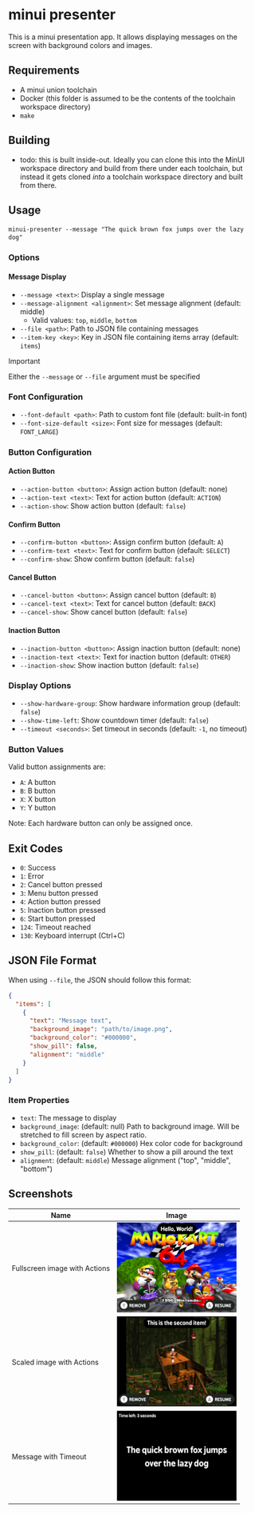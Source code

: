 # minui presenter

This is a minui presentation app. It allows displaying messages on the screen with background colors and images.

## Requirements

- A minui union toolchain
- Docker (this folder is assumed to be the contents of the toolchain workspace directory)
- `make`

## Building

- todo: this is built inside-out. Ideally you can clone this into the MinUI workspace directory and build from there under each toolchain, but instead it gets cloned _into_ a toolchain workspace directory and built from there.

## Usage

```shell
minui-presenter --message "The quick brown fox jumps over the lazy dog"
```

### Options

#### Message Display

- `--message <text>`: Display a single message
- `--message-alignment <alignment>`: Set message alignment (default: middle)
  - Valid values: `top`, `middle`, `bottom`
- `--file <path>`: Path to JSON file containing messages
- `--item-key <key>`: Key in JSON file containing items array (default: `items`)

> [!IMPORTANT]
> Either the `--message` or `--file` argument must be specified

### Font Configuration

- `--font-default <path>`: Path to custom font file (default: built-in font)
- `--font-size-default <size>`: Font size for messages (default: `FONT_LARGE`)

### Button Configuration

#### Action Button

- `--action-button <button>`: Assign action button (default: none)
- `--action-text <text>`: Text for action button (default: `ACTION`)
- `--action-show`: Show action button (default: `false`)

#### Confirm Button

- `--confirm-button <button>`: Assign confirm button (default: `A`)
- `--confirm-text <text>`: Text for confirm button (default: `SELECT`)
- `--confirm-show`: Show confirm button (default: `false`)

#### Cancel Button

- `--cancel-button <button>`: Assign cancel button (default: `B`)
- `--cancel-text <text>`: Text for cancel button (default: `BACK`)
- `--cancel-show`: Show cancel button (default: `false`)

#### Inaction Button

- `--inaction-button <button>`: Assign inaction button (default: none)
- `--inaction-text <text>`: Text for inaction button (default: `OTHER`)
- `--inaction-show`: Show inaction button (default: `false`)

### Display Options

- `--show-hardware-group`: Show hardware information group (default: `false`)
- `--show-time-left`: Show countdown timer (default: `false`)
- `--timeout <seconds>`: Set timeout in seconds (default: `-1`, no timeout)

### Button Values

Valid button assignments are:

- `A`: A button
- `B`: B button
- `X`: X button
- `Y`: Y button

Note: Each hardware button can only be assigned once.

## Exit Codes

- `0`: Success
- `1`: Error
- `2`: Cancel button pressed
- `3`: Menu button pressed
- `4`: Action button pressed
- `5`: Inaction button pressed
- `6`: Start button pressed
- `124`: Timeout reached
- `130`: Keyboard interrupt (Ctrl+C)

## JSON File Format

When using `--file`, the JSON should follow this format:

```json
{
  "items": [
    {
      "text": "Message text",
      "background_image": "path/to/image.png",
      "background_color": "#000000",
      "show_pill": false,
      "alignment": "middle"
    }
  ]
}
```

### Item Properties

- `text`: The message to display
- `background_image`: (default: null) Path to background image. Will be stretched to fill screen by aspect ratio.
- `background_color`: (default: `#000000`) Hex color code for background
- `show_pill`: (default: `false`) Whether to show a pill around the text
- `alignment`: (default: `middle`) Message alignment ("top", "middle", "bottom")

## Screenshots

| Name                          | Image                                                                 |
|-------------------------------|-----------------------------------------------------------------------|
| Fullscreen image with Actions | <img src="screenshots/fullscreen-image-with-actions.png" width=240 /> |
| Scaled image with Actions     | <img src="screenshots/image-with-actions-scaled.png" width=240 />     |
| Message with Timeout          | <img src="screenshots/message-with-timeout.png" width=240 />          |
